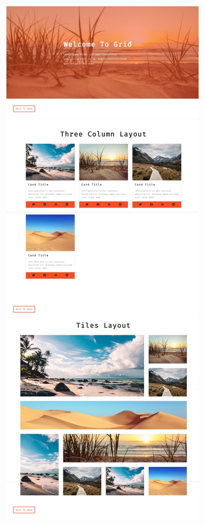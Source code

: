 <a href="https://css-04-grid-mini-project.netlify.app">
  <img src="./design/grid-mini-1.jpeg" alt="grid mini project">
  <img src="./design/grid-mini-2.jpeg" alt="grid mini project">
  <img src="./design/grid-mini-3.jpeg" alt="grid mini project">
</a>

